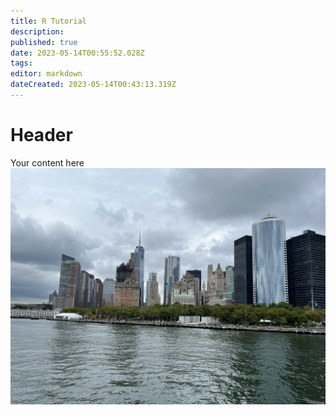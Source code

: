```yaml
---
title: R Tutorial
description: 
published: true
date: 2023-05-14T00:55:52.028Z
tags: 
editor: markdown
dateCreated: 2023-05-14T00:43:13.319Z
---
```


# Header
Your content here![0add88a0-b4a2-433d-94ec-3ab65f8b498a_1_105_c.jpeg](/images/0add88a0-b4a2-433d-94ec-3ab65f8b498a_1_105_c.jpeg)